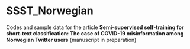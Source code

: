 # SSST_Norwegian

Codes and sample data for the article __Semi-supervised self-training for short-text classification: The case of COVID-19 misinformation among Norwegian Twitter users__ (manuscript in preparation)
